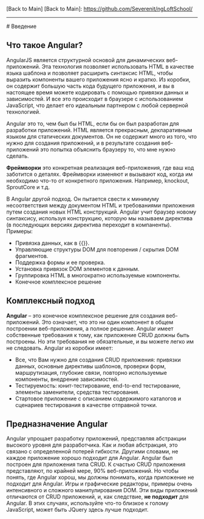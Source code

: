 [Back to Main]
[Back to Main]: <https://github.com/Severenit/ngLoftSchool/>
<hr/>
# Введение

## Что такое Angular?

AngularJS является структурной основой для динамических веб-приложений. Эта технология позволяет использовать HTML в качестве языка шаблона и позволяет расширить синтаксис HTML, чтобы выразить компоненты вашего приложения ясно и кратко. Из коробки, он содержит большую часть кода будущего приложения, и вы в настоящее время можете кодировать с помощью привязки данных и зависимостей. И все это происходит в браузере с использованием JavaScript, что делает его идеальным партнером с любой серверной технологией.

Angular это то, чем был бы HTML, если бы он был разработан для разработки приложений. HTML является прекрасным, декларативным языком для статических документов. Он не содержит много из того, что нужно для создания приложений, и в результате создания веб-приложений это попытка объяснить браузеру то, что мне нужно сделать.

**Фреймворки** это конкретная реализация веб-приложения, где ваш код заботится о деталях. Фреймворки изменяют и вызывают код, когда им необходимо что-то от конкретного приложения. Например, knockout, SproutCore и т.д.

В Angular другой подход. Он пытается свести к минимуму несоответствия между документом HTML и требованиями приложения путем создания новых HTML конструкций. Angular учит браузер новому синтаксису, используя конструкцию, которую мы называем директива (в последующих версиях директива переходит в компаненты). Примеры:

- Привязка данных, как в {{}}.
- Управляющие структуры DOM для повторения / скрытия DOM фрагментов.
- Поддержка формы и ее проверка.
- Установка привязок DOM элементов к данным.
- Группировка HTML в многократно используемые компоненты.
- Конечное комплексное решение

## Комплексный подход

**Angular** – это конечное комплексное решение для создания веб-приложений. Это означает, что это ни один компонент в общем построении веб-приложения, а полное решение. Angular имеет собственные требования к тому, как приложение CRUD должны быть построены. Но эти требования не обязательные, и вы можете легко им не следовать. Angular из коробки имеет:

- Все, что Вам нужно для создания CRUD приложения: привязки данных, основные директивы шаблонов, проверки форм, маршрутизация, глубокие связи, повторно используемые компоненты, внедрение зависимостей.
- Тестируемость: юнит-тестирование, end-to-end тестирование, элементы заменители, средства тестирования.
- Стартовое приложение с описанием содержимого каталогов и сценариев тестирования в качестве отправной точки.

## Предназначение Angular

Angular упрощает разработку приложений, представляя абстракции высокого уровня для разработчика. Как и любая абстракция, это связано с определенной потерей гибкости. Другими словами, не каждое приложение хорошо подходит для Angular. Angular был построен для приложения типа CRUD. К счастью CRUD приложения представляют, по крайней мере, 90% веб-приложений. Но чтобы понять, где Angular хорош, мы должны понимать, когда приложение не подходит для Angular.
Игры и графические редакторы, примеры очень интенсивного и сложного манипулирования DOM. Эти виды приложений отличаются от CRUD приложений, и, как следствие, **не подходит** для Angular. В этих случаях, используйте что-то близкое к голому JavaScript, может быть JQuery здесь лучше подходит.